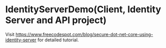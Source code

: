 # IdentityServerDemo(Client, Identity Server and API project)
Visit https://www.freecodespot.com/blog/secure-dot-net-core-using-identity-server for detailed tutorial. 
